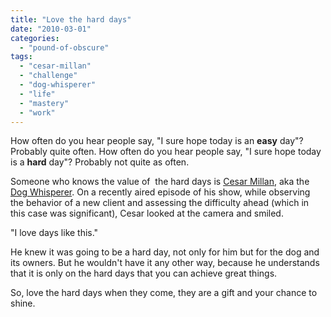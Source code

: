 ```yaml
---
title: "Love the hard days"
date: "2010-03-01"
categories: 
  - "pound-of-obscure"
tags: 
  - "cesar-millan"
  - "challenge"
  - "dog-whisperer"
  - "life"
  - "mastery"
  - "work"
---
```


How often do you hear people say, "I sure hope today is an **easy** day"? Probably quite often. How often do you hear people say, "I sure hope today is a **hard** day"? Probably not quite as often.

Someone who knows the value of  the hard days is [Cesar Millan](http://www.cesarsway.com/), aka the [Dog Whisperer](http://www.cesarsway.com/dogwhisperer). On a recently aired episode of his show, while observing the behavior of a new client and assessing the difficulty ahead (which in this case was significant), Cesar looked at the camera and smiled.

"I love days like this."

He knew it was going to be a hard day, not only for him but for the dog and its owners. But he wouldn't have it any other way, because he understands that it is only on the hard days that you can achieve great things.

So, love the hard days when they come, they are a gift and your chance to shine.
